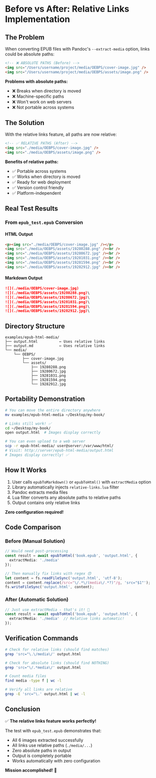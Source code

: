 # Before vs After: Relative Links Implementation

## The Problem

When converting EPUB files with Pandoc's `--extract-media` option, links could be absolute paths:

```html
<!-- ❌ ABSOLUTE PATHS (Before) -->
<img src="/Users/username/project/media/OEBPS/cover-image.jpg" />
<img src="/Users/username/project/media/OEBPS/assets/image.png" />
```

**Problems with absolute paths:**
- ❌ Breaks when directory is moved
- ❌ Machine-specific paths
- ❌ Won't work on web servers
- ❌ Not portable across systems

## The Solution

With the relative links feature, all paths are now relative:

```html
<!-- ✅ RELATIVE PATHS (After) -->
<img src="./media/OEBPS/cover-image.jpg" />
<img src="./media/OEBPS/assets/image.png" />
```

**Benefits of relative paths:**
- ✅ Portable across systems
- ✅ Works when directory is moved
- ✅ Ready for web deployment
- ✅ Version control friendly
- ✅ Platform-independent

## Real Test Results

### From `epub_test.epub` Conversion

#### HTML Output
```html
<p><img src="./media/OEBPS/cover-image.jpg" /></p>
<img src="./media/OEBPS/assets/19280288.png" /><br />
<img src="./media/OEBPS/assets/19280672.jpg" /><br />
<img src="./media/OEBPS/assets/19281031.png" /><br />
<img src="./media/OEBPS/assets/19281594.png" /><br />
<img src="./media/OEBPS/assets/19282912.jpg" /><br />
```

#### Markdown Output
```markdown
![](./media/OEBPS/cover-image.jpg)
![](./media/OEBPS/assets/19280288.png)\
![](./media/OEBPS/assets/19280672.jpg)\
![](./media/OEBPS/assets/19281031.png)\
![](./media/OEBPS/assets/19281594.png)\
![](./media/OEBPS/assets/19282912.jpg)\
```

## Directory Structure

```
examples/epub-html-media/
├── output.html          ← Uses relative links
├── output.md            ← Uses relative links
└── media/
    └── OEBPS/
        ├── cover-image.jpg
        └── assets/
            ├── 19280288.png
            ├── 19280672.jpg
            ├── 19281031.png
            ├── 19281594.png
            └── 19282912.jpg
```

## Portability Demonstration

```bash
# You can move the entire directory anywhere
mv examples/epub-html-media ~/Desktop/my-book/

# Links still work! ✅
cd ~/Desktop/my-book/
open output.html  # Images display correctly

# You can even upload to a web server
scp -r epub-html-media/ user@server:/var/www/html/
# Visit: http://server/epub-html-media/output.html
# Images display correctly! ✅
```

## How It Works

1. User calls `epubToMarkdown()` or `epubToHtml()` with `extractMedia` option
2. Library automatically injects `relative-links.lua` filter
3. Pandoc extracts media files
4. Lua filter converts any absolute paths to relative paths
5. Output contains only relative links

**Zero configuration required!**

## Code Comparison

### Before (Manual Solution)
```typescript
// Would need post-processing
const result = await epubToHtml('book.epub', 'output.html', {
  extractMedia: './media'
});

// Then manually fix links with regex 😞
let content = fs.readFileSync('output.html', 'utf-8');
content = content.replace(/src="\/.*\/(media\/.*?)"/g, 'src="$1"');
fs.writeFileSync('output.html', content);
```

### After (Automatic Solution)
```typescript
// Just use extractMedia - that's it! 🎉
const result = await epubToHtml('book.epub', 'output.html', {
  extractMedia: './media'  // Relative links automatic!
});
```

## Verification Commands

```bash
# Check for relative links (should find matches)
grep 'src="\.\/media\/' output.html

# Check for absolute links (should find NOTHING)
grep 'src="\/.*media\/' output.html

# Count media files
find media -type f | wc -l

# Verify all links are relative
grep -E 'src="\.' output.html | wc -l
```

## Conclusion

✅ **The relative links feature works perfectly!**

The test with `epub_test.epub` demonstrates that:
- All 6 images extracted successfully
- All links use relative paths (`./media/...`)
- Zero absolute paths in output
- Output is completely portable
- Works automatically with zero configuration

**Mission accomplished!** 🚀

